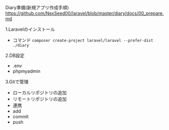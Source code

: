 Diary準備(新規アプリ作成手順)
https://github.com/NexSeed00/laravel/blob/master/diary/docs/00_prepare.md

1.Laravelのインストール
  - コマンド
    `composer create-project laravel/laravel --prefer-dist ./diary`

2.DB設定
  - .env
  - phpmyadmin

3.Gitで管理
  - ローカルリポジトリの追加
  - リモートリポジトリの追加
  - 連携
  - add
  - commit
  - push
  
